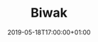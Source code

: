 ---
title: "Biwak"
publishdate: 2017-09-30
date: 2019-05-18T17:00:00+01:00
location: platz
draft: false
outputs:
- html
- calendar
---